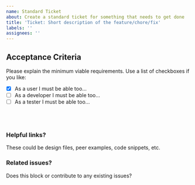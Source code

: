 ```yaml
---
name: Standard Ticket
about: Create a standard ticket for something that needs to get done
title: 'Ticket: Short description of the feature/chore/fix'
labels: ''
assignees: ''
---
```

 
## Acceptance Criteria
Please explain the minimum viable requirements. Use a list of checkboxes if you like:
- [x] As a user I must be able too...
- [ ] As a developer I must be able too...
- [ ] As a tester I must be able too...
 
<br />
<br />

### Helpful links?
These could be design files, peer examples, code snippets, etc.

### Related issues?
Does this block or contribute to any existing issues? 

